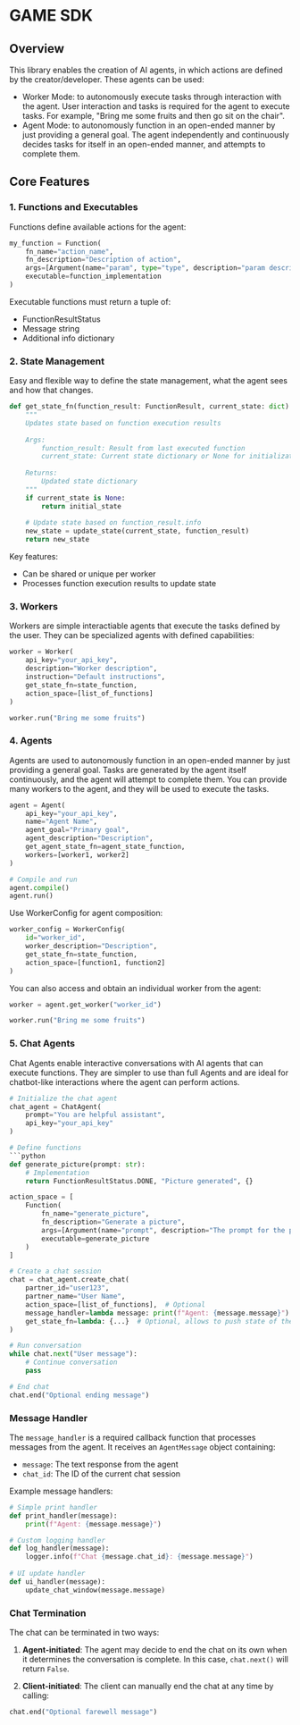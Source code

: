 # GAME SDK

## Overview

This library enables the creation of AI agents, in which actions are defined by the creator/developer. These agents can be used:
- Worker Mode: to autonomously execute tasks through interaction with the agent. User interaction and tasks is required for the agent to execute tasks. For example, "Bring me some fruits and then go sit on the chair".
- Agent Mode: to autonomously function in an open-ended manner by just providing a general goal. The agent independently and continuously decides tasks for itself in an open-ended manner, and attempts to complete them.


## Core Features

### 1. Functions and Executables

Functions define available actions for the agent:

```python
my_function = Function(
    fn_name="action_name",
    fn_description="Description of action",
    args=[Argument(name="param", type="type", description="param description")],
    executable=function_implementation
)
```
Executable functions must return a tuple of:
- FunctionResultStatus
- Message string
- Additional info dictionary


### 2. State Management

Easy and flexible way to define the state management, what the agent sees and how that changes.

```python
def get_state_fn(function_result: FunctionResult, current_state: dict) -> dict:
    """
    Updates state based on function execution results
    
    Args:
        function_result: Result from last executed function
        current_state: Current state dictionary or None for initialization
        
    Returns:
        Updated state dictionary
    """
    if current_state is None:
        return initial_state
    
    # Update state based on function_result.info
    new_state = update_state(current_state, function_result)
    return new_state
```

Key features:
- Can be shared or unique per worker
- Processes function execution results to update state

### 3. Workers
Workers are simple interactiable agents that execute the tasks defined by the user. They can be specialized agents with defined capabilities:

```python
worker = Worker(
    api_key="your_api_key",
    description="Worker description",
    instruction="Default instructions",
    get_state_fn=state_function,
    action_space=[list_of_functions]
)

worker.run("Bring me some fruits")
```



### 4. Agents

Agents are used to autonomously function in an open-ended manner by just providing a general goal. Tasks are generated by the agent itself continuously, and the agent will attempt to complete them. You can provide many workers to the agent, and they will be used to execute the tasks.

```python
agent = Agent(
    api_key="your_api_key",
    name="Agent Name",
    agent_goal="Primary goal",
    agent_description="Description",
    get_agent_state_fn=agent_state_function,
    workers=[worker1, worker2]
)

# Compile and run
agent.compile()
agent.run()
```

Use WorkerConfig for agent composition:

```python
worker_config = WorkerConfig(
    id="worker_id",
    worker_description="Description",
    get_state_fn=state_function,
    action_space=[function1, function2]
)
```

You can also access and obtain an individual worker from the agent:

```python
worker = agent.get_worker("worker_id")

worker.run("Bring me some fruits")
```

### 5. Chat Agents

Chat Agents enable interactive conversations with AI agents that can execute functions. They are simpler to use than full Agents and are ideal for chatbot-like interactions where the agent can perform actions.

```python
# Initialize the chat agent
chat_agent = ChatAgent(
    prompt="You are helpful assistant",
    api_key="your_api_key"
)

# Define functions
```python
def generate_picture(prompt: str):
    # Implementation
    return FunctionResultStatus.DONE, "Picture generated", {}

action_space = [
    Function(
        fn_name="generate_picture",
        fn_description="Generate a picture",
        args=[Argument(name="prompt", description="The prompt for the picture")],
        executable=generate_picture
    )
]

# Create a chat session
chat = chat_agent.create_chat(
    partner_id="user123",
    partner_name="User Name",
    action_space=[list_of_functions],  # Optional
    message_handler=lambda message: print(f"Agent: {message.message}")  # Required callback for handling agent messages
    get_state_fn=lambda: {...}  # Optional, allows to push state of the environment to the agent
)

# Run conversation
while chat.next("User message"):
    # Continue conversation
    pass

# End chat
chat.end("Optional ending message")
```

### Message Handler

The `message_handler` is a required callback function that processes messages from the agent. It receives an `AgentMessage` object containing:
- `message`: The text response from the agent
- `chat_id`: The ID of the current chat session

Example message handlers:

```python
# Simple print handler
def print_handler(message):
    print(f"Agent: {message.message}")

# Custom logging handler
def log_handler(message):
    logger.info(f"Chat {message.chat_id}: {message.message}")
    
# UI update handler
def ui_handler(message):
    update_chat_window(message.message)
```

### Chat Termination

The chat can be terminated in two ways:

1. **Agent-initiated**: The agent may decide to end the chat on its own when it determines the conversation is complete. In this case, `chat.next()` will return `False`.

2. **Client-initiated**: The client can manually end the chat at any time by calling:
```python
chat.end("Optional farewell message")
```

